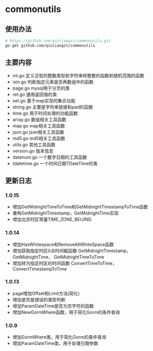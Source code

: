 # commonutils

## 使用办法

```bash
# https://github.com/qiuliaogit/commonutils.git
go get github.com/qiuliaogit/commonutils
```

## 主要内容

- int.go 定义泛型的整数类型和字符串转整数的函数和随机范围的函数
- isin.go 判断指定元素是否再数组中的函数
- page.go mysql用于分页的类
- ret.go 通用返回值的类
- set.go 基于map实现的集合功能
- string.go 主要是字符串链接和pad的函数
- time.go 用于时间处理的功能函数
- array.go 数组相关工具函数
- map.go map相关工具函数
- json.go json相关工具函数
- md5.go md5相关工具函数
- utils.go 其他工具函数
- version.go 版本信息
- datenum.go 一个数字日期的工具函数
- tdatetime.go 一个时间日期TDateTime的类

## 更新日志

### 1.0.15

- 增加GetMidnightTimeToTime和GetMidnightTimestampToTime函数
- 重构GetMidnightTimestamp，GetMidnightTime实现
- 增加北京时区常量TIME_ZONE_BEIJING

### 1.0.14

- 增加HasWhitespace和RemoveAllWhiteSpace函数
- 增加获取指定时区0点时间戳函数 GetMidnightTimestamp，GetMidnightTime， GetMidnightTimeToTime
- 增加转为指定时区的时间函数 ConvertTimeToTime，ConvertTimestampToTime

### 1.0.13

- page增加Offset和Limit方法(简化)
- 增加是否是错误的类型判断
- 增加ParamDateTime是否为空字符的函数
- 增加NewGormWhere函数，用于简化Gorm的条件查询

### 1.0.9

- 增加GormWhere类，用于简化Gorm的条件查询
- 增加ParamDateTime类，用于处理日期参数
